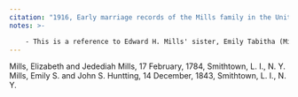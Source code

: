 ```yaml
---
citation: "1916, Early marriage records of the Mills family in the United States : official and authoritative records of Mills marriages in the original states and colonies from 1628 to 1865 by William Montgomery Clemens, p34, ancestry.com."
notes: >-

    - This is a reference to Edward H. Mills' sister, Emily Tabitha (Mills) Huntting (1821–1849) who married John Smith Huntting (1817–1893),
---
```

Mills, Elizabeth and Jedediah Mills, 17 February, 1784, Smithtown, L. I., N. Y.
Mills, Emily S. and John S. Huntting, 14 December, 1843, Smithtown, L. I., N. Y.
